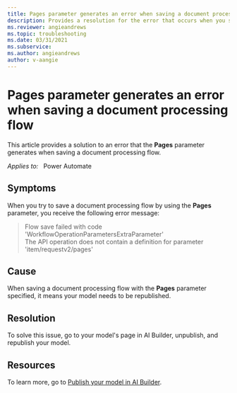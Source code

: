 ```yaml
---
title: Pages parameter generates an error when saving a document processing flow
description: Provides a resolution for the error that occurs when you save a document processing flow together with the Pages parameter.
ms.reviewer: angieandrews
ms.topic: troubleshooting
ms.date: 03/31/2021
ms.subservice: 
ms.author: angieandrews
author: v-aangie
---
```


# Pages parameter generates an error when saving a document processing flow

This article provides a solution to an error that the **Pages** parameter generates when saving a document processing flow.

_Applies to:_ &nbsp; Power Automate

## Symptoms

When you try to save a document processing flow by using the **Pages** parameter, you receive the following error message:

> Flow save failed with code 'WorkflowOperationParametersExtraParameter'  
> The API operation does not contain a definition for parameter 'item/requestv2/pages'

## Cause

When saving a document processing flow with the **Pages** parameter specified, it means your model needs to be republished.

## Resolution

To solve this issue, go to your model's page in AI Builder, unpublish, and republish your model.

## Resources

To learn more, go to [Publish your model in AI Builder](/ai-builder/publish-model).

